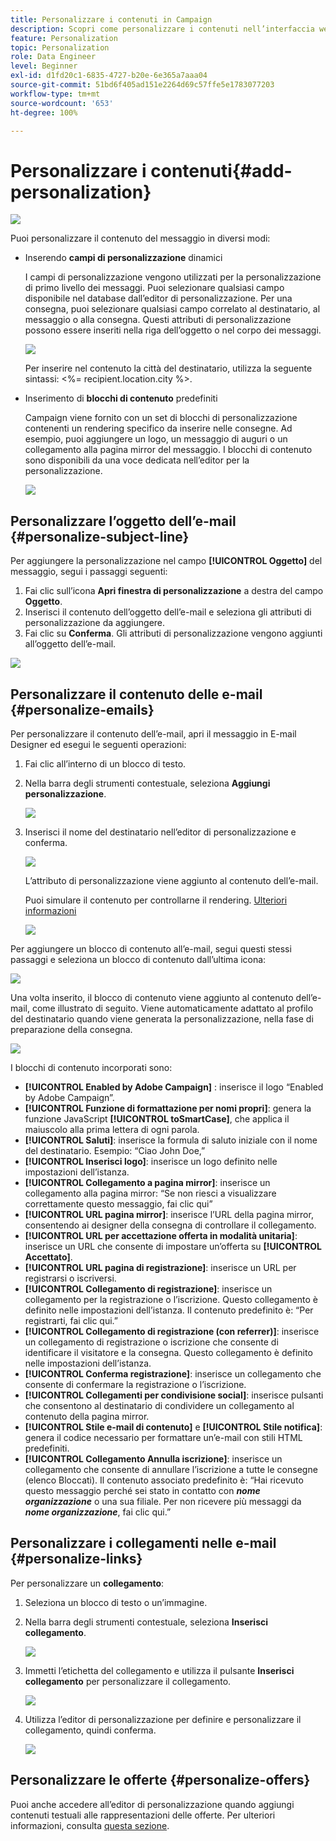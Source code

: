 ```yaml
---
title: Personalizzare i contenuti in Campaign
description: Scopri come personalizzare i contenuti nell’interfaccia web di Adobe Campaign
feature: Personalization
topic: Personalization
role: Data Engineer
level: Beginner
exl-id: d1fd20c1-6835-4727-b20e-6e365a7aaa04
source-git-commit: 51bd6f405ad151e2264d69c57ffe5e1783077203
workflow-type: tm+mt
source-wordcount: '653'
ht-degree: 100%

---
```


# Personalizzare i contenuti{#add-personalization}

![](../assets/do-not-localize/badge.png)

Puoi personalizzare il contenuto del messaggio in diversi modi:

* Inserendo **campi di personalizzazione** dinamici

   I campi di personalizzazione vengono utilizzati per la personalizzazione di primo livello dei messaggi. Puoi selezionare qualsiasi campo disponibile nel database dall’editor di personalizzazione. Per una consegna, puoi selezionare qualsiasi campo correlato al destinatario, al messaggio o alla consegna. Questi attributi di personalizzazione possono essere inseriti nella riga dell’oggetto o nel corpo dei messaggi.

   ![](assets/perso-subject-line.png)

   Per inserire nel contenuto la città del destinatario, utilizza la seguente sintassi: &lt;%= recipient.location.city %>.

* Inserimento di **blocchi di contenuto** predefiniti

   Campaign viene fornito con un set di blocchi di personalizzazione contenenti un rendering specifico da inserire nelle consegne. Ad esempio, puoi aggiungere un logo, un messaggio di auguri o un collegamento alla pagina mirror del messaggio. I blocchi di contenuto sono disponibili da una voce dedicata nell’editor per la personalizzazione.

   ![](assets/perso-content-blocks.png)
<!--
* Create **conditional content**

    Configure conditional content to add dynamic personalization based on the recipient’s profile for example. Text blocks and/or images are inserted when a particular condition is true.
-->

## Personalizzare l’oggetto dell’e-mail {#personalize-subject-line}

Per aggiungere la personalizzazione nel campo **[!UICONTROL Oggetto]** del messaggio, segui i passaggi seguenti:

1. Fai clic sull’icona **Apri finestra di personalizzazione** a destra del campo **Oggetto**.
1. Inserisci il contenuto dell’oggetto dell’e-mail e seleziona gli attributi di personalizzazione da aggiungere.
1. Fai clic su **Conferma**. Gli attributi di personalizzazione vengono aggiunti all’oggetto dell’e-mail.

![](assets/perso-subject.png)

## Personalizzare il contenuto delle e-mail {#personalize-emails}

Per personalizzare il contenuto dell’e-mail, apri il messaggio in E-mail Designer ed esegui le seguenti operazioni:

1. Fai clic all’interno di un blocco di testo.
1. Nella barra degli strumenti contestuale, seleziona **Aggiungi personalizzazione**.

   ![](assets/perso-add-to-content.png)

1. Inserisci il nome del destinatario nell’editor di personalizzazione e conferma.

   ![](assets/perso-add-name.png)

   L’attributo di personalizzazione viene aggiunto al contenuto dell’e-mail.

   Puoi simulare il contenuto per controllarne il rendering. [Ulteriori informazioni](../preview-test/preview-content.md)

   ![](assets/perso-rendering.png)

Per aggiungere un blocco di contenuto all’e-mail, segui questi stessi passaggi e seleziona un blocco di contenuto dall’ultima icona:

![](assets/perso-insert-block.png)

Una volta inserito, il blocco di contenuto viene aggiunto al contenuto dell’e-mail, come illustrato di seguito. Viene automaticamente adattato al profilo del destinatario quando viene generata la personalizzazione, nella fase di preparazione della consegna.

![](assets/perso-content-block-in-email.png)


I blocchi di contenuto incorporati sono:
* **[!UICONTROL Enabled by Adobe Campaign]** : inserisce il logo “Enabled by Adobe Campaign”.
* **[!UICONTROL Funzione di formattazione per nomi propri]**: genera la funzione JavaScript **[!UICONTROL toSmartCase]**, che applica il maiuscolo alla prima lettera di ogni parola.
* **[!UICONTROL Saluti]**: inserisce la formula di saluto iniziale con il nome del destinatario. Esempio: “Ciao John Doe,”
* **[!UICONTROL Inserisci logo]**: inserisce un logo definito nelle impostazioni dell’istanza.
* **[!UICONTROL Collegamento a pagina mirror]**: inserisce un collegamento alla pagina mirror: “Se non riesci a visualizzare correttamente questo messaggio, fai clic qui”
* **[!UICONTROL URL pagina mirror]**: inserisce l’URL della pagina mirror, consentendo ai designer della consegna di controllare il collegamento.
* **[!UICONTROL URL per accettazione offerta in modalità unitaria]**: inserisce un URL che consente di impostare un’offerta su **[!UICONTROL Accettato]**.
* **[!UICONTROL URL pagina di registrazione]**: inserisce un URL per registrarsi o iscriversi.
* **[!UICONTROL Collegamento di registrazione]**: inserisce un collegamento per la registrazione o l’iscrizione. Questo collegamento è definito nelle impostazioni dell’istanza. Il contenuto predefinito è: “Per registrarti, fai clic qui.”
* **[!UICONTROL Collegamento di registrazione (con referrer)]**: inserisce un collegamento di registrazione o iscrizione che consente di identificare il visitatore e la consegna. Questo collegamento è definito nelle impostazioni dell’istanza.
* **[!UICONTROL Conferma registrazione]**: inserisce un collegamento che consente di confermare la registrazione o l’iscrizione.
* **[!UICONTROL Collegamenti per condivisione social]**: inserisce pulsanti che consentono al destinatario di condividere un collegamento al contenuto della pagina mirror.
* **[!UICONTROL Stile e-mail di contenuto]** e **[!UICONTROL Stile notifica]**: genera il codice necessario per formattare un’e-mail con stili HTML predefiniti.
* **[!UICONTROL Collegamento Annulla iscrizione]**: inserisce un collegamento che consente di annullare l’iscrizione a tutte le consegne (elenco Bloccati). Il contenuto associato predefinito è: “Hai ricevuto questo messaggio perché sei stato in contatto con ***nome organizzazione*** o una sua filiale. Per non ricevere più messaggi da ***nome organizzazione***, fai clic qui.”


## Personalizzare i collegamenti nelle e-mail {#personalize-links}

Per personalizzare un **collegamento**:

1. Seleziona un blocco di testo o un’immagine.
1. Nella barra degli strumenti contestuale, seleziona **Inserisci collegamento**.

   ![](assets/perso-link.png)

1. Immetti l’etichetta del collegamento e utilizza il pulsante **Inserisci collegamento** per personalizzare il collegamento.

   ![](assets/perso-link-insert-icon.png)

1. Utilizza l’editor di personalizzazione per definire e personalizzare il collegamento, quindi conferma.

   ![](assets/perso-link-edit.png)


## Personalizzare le offerte {#personalize-offers}

Puoi anche accedere all’editor di personalizzazione quando aggiungi contenuti testuali alle rappresentazioni delle offerte. Per ulteriori informazioni, consulta [questa sezione](../content/offers.md).
